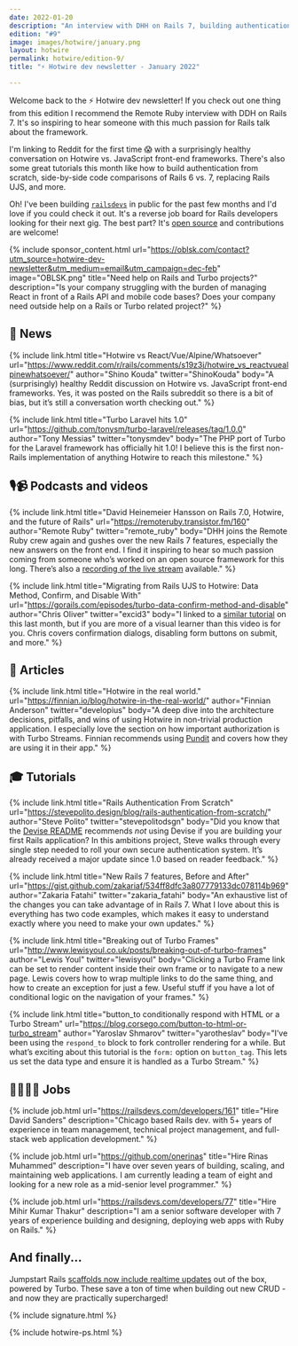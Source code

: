 ```yaml
---
date: 2022-01-20
description: "An interview with DHH on Rails 7, building authentication from scratch, and a surprisingly healthy Reddit conversation on Turbo."
edition: "#9"
image: images/hotwire/january.png
layout: hotwire
permalink: hotwire/edition-9/
title: "⚡️ Hotwire dev newsletter - January 2022"

---
```


Welcome back to the ⚡️ Hotwire dev newsletter! If you check out one thing from this edition I recommend the Remote Ruby interview with DDH on Rails 7. It's so inspiring to hear someone with this much passion for Rails talk about the framework.

I'm linking to Reddit for the first time 😱 with a surprisingly healthy conversation on Hotwire vs. JavaScript front-end frameworks. There's also some great tutorials this month like how to build authentication from scratch, side-by-side code comparisons of Rails 6 vs. 7, replacing Rails UJS, and more.

Oh! I've been building [`railsdevs`](https://railsdevs.com) in public for the past few months and I'd love if you could check it out. It's a reverse job board for Rails developers looking for their next gig. The best part? It's [open source](https://github.com/joemasilotti/railsdevs.com) and contributions are welcome!

{% include sponsor_content.html
  url="https://oblsk.com/contact?utm_source=hotwire-dev-newsletter&utm_medium=email&utm_campaign=dec-feb"
  image="OBLSK.png"
  title="Need help on Rails and Turbo projects?"
  description="Is your company struggling with the burden of managing React in front of a Rails API and mobile code bases? Does your company need outside help on a Rails or Turbo related project?"
%}

## 📰 News

{% include link.html
  title="Hotwire vs React/Vue/Alpine/Whatsoever"
  url="https://www.reddit.com/r/rails/comments/s19z3j/hotwire_vs_reactvuealpinewhatsoever/"
  author="Shino Kouda"
  twitter="ShinoKouda"
  body="A (surprisingly) healthy Reddit discussion on Hotwire vs. JavaScript front-end frameworks. Yes, it was posted on the Rails subreddit so there is a bit of bias, but it’s still a conversation worth checking out."
%}

{% include link.html
  title="Turbo Laravel hits 1.0"
  url="https://github.com/tonysm/turbo-laravel/releases/tag/1.0.0"
  author="Tony Messias"
  twitter="tonysmdev"
  body="The PHP port of Turbo for the Laravel framework has officially hit 1.0! I believe this is the first non-Rails implementation of anything Hotwire to reach this milestone."
%}

## 🎙📹 Podcasts and videos

{% include link.html
  title="David Heinemeier Hansson on Rails 7.0, Hotwire, and the future of Rails"
  url="https://remoteruby.transistor.fm/160"
  author="Remote Ruby"
  twitter="remote_ruby"
  body="DHH joins the Remote Ruby crew again and gushes over the new Rails 7 features, especially the new answers on the front end. I find it inspiring to hear so much passion coming from someone who’s worked on an open source framework for this long. There’s also a [recording of the live stream](https://www.youtube.com/watch?v=m7V94uLtktk) available."
%}

{% include link.html
  title="Migrating from Rails UJS to Hotwire: Data Method, Confirm, and Disable With"
  url="https://gorails.com/episodes/turbo-data-confirm-method-and-disable"
  author="Chris Oliver"
  twitter="excid3"
  body="I linked to a [similar tutorial](https://dev.to/thomasvanholder/how-to-migrate-rails-ujs-to-hotwire-turbo-hdh) on this last month, but if you are more of a visual learner than this video is for you. Chris covers confirmation dialogs, disabling form buttons on submit, and more."
%}

## 📝 Articles

{% include link.html
  title="Hotwire in the real world."
  url="https://finnian.io/blog/hotwire-in-the-real-world/"
  author="Finnian Anderson"
  twitter="developius"
  body="A deep dive into the architecture decisions, pitfalls, and wins of using Hotwire in non-trivial production application. I especially love the section on how important authorization is with Turbo Streams. Finnian recommends using [Pundit](https://github.com/varvet/pundit) and covers how they are using it in their app."
%}

## 🎓 Tutorials

{% include link.html
  title="Rails Authentication From Scratch"
  url="https://stevepolito.design/blog/rails-authentication-from-scratch/"
  author="Steve Polito"
  twitter="stevepolitodsgn"
  body="Did you know that the [Devise README](https://github.com/heartcombo/devise#starting-with-rails) recommends _not_ using Devise if you are building your first Rails application? In this ambitions project, Steve walks through every single step needed to roll your own secure authentication system. It’s already received a major update since 1.0 based on reader feedback."
%}

{% include link.html
  title="New Rails 7 features, Before and After"
  url="https://gist.github.com/zakariaf/534ff8dfc3a807779133dc078114b969"
  author="Zakaria Fatahi"
  twitter="zakaria_fatahi"
  body="An exhaustive list of the changes you can take advantage of in Rails 7. What I love about this is everything has two code examples, which makes it easy to understand exactly where you need to make your own updates."
%}

{% include link.html
  title="Breaking out of Turbo Frames"
  url="http://www.lewisyoul.co.uk/posts/breaking-out-of-turbo-frames"
  author="Lewis Youl"
  twitter="lewisyoul"
  body="Clicking a Turbo Frame link can be set to render content inside their own frame or to navigate to a new page. Lewis covers how to wrap multiple links to do the same thing, and how to create an exception for just a few. Useful stuff if you have a lot of conditional logic on the navigation of your frames."
%}

{% include link.html
  title="button_to conditionally respond with HTML or a Turbo Stream"
  url="https://blog.corsego.com/button-to-html-or-turbo_stream"
  author="Yaroslav Shmarov"
  twitter="yarotheslav"
  body="I’ve been using the `respond_to` block to fork controller rendering for a while. But what’s exciting about this tutorial is the `form:` option on `button_tag`. This lets us set the data type and ensure it is handled as a Turbo Stream."
%}

## 👩‍💻👨‍💻 Jobs

{% include job.html
  url="https://railsdevs.com/developers/161"
  title="Hire David Sanders"
  description="Chicago based Rails dev. with 5+ years of experience in team management, technical project management, and full-stack web application development."
%}

{% include job.html
  url="https://github.com/onerinas"
  title="Hire Rinas Muhammed"
  description="I have over seven years of building, scaling, and maintaining web applications. I am currently leading a team of eight and looking for a new role as a mid-senior level programmer."
%}

{% include job.html
  url="https://railsdevs.com/developers/77"
  title="Hire Mihir Kumar Thakur"
  description="I am a senior software developer with 7 years of experience building and designing, deploying web apps with Ruby on Rails."
%}

## And finally...

Jumpstart Rails [scaffolds now include realtime updates](https://twitter.com/excid3/status/1473341740476399618?s=21) out of the box, powered by Turbo. These save a ton of time when building out new CRUD - and now they are practically supercharged!

{% include signature.html %}

{% include hotwire-ps.html %}
